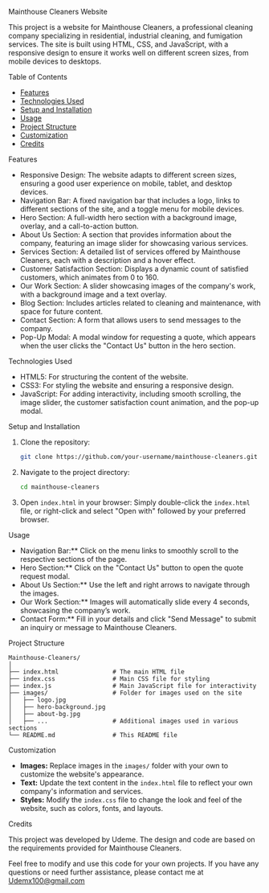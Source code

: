  Mainthouse Cleaners Website

This project is a website for Mainthouse Cleaners, a professional cleaning company specializing in residential, industrial cleaning, and fumigation services. The site is built using HTML, CSS, and JavaScript, with a responsive design to ensure it works well on different screen sizes, from mobile devices to desktops.

 Table of Contents

- [Features](#features)
- [Technologies Used](#technologies-used)
- [Setup and Installation](#setup-and-installation)
- [Usage](#usage)
- [Project Structure](#project-structure)
- [Customization](#customization)
- [Credits](#credits)

 Features

- Responsive Design: The website adapts to different screen sizes, ensuring a good user experience on mobile, tablet, and desktop devices.
- Navigation Bar: A fixed navigation bar that includes a logo, links to different sections of the site, and a toggle menu for mobile devices.
- Hero Section: A full-width hero section with a background image, overlay, and a call-to-action button.
- About Us Section: A section that provides information about the company, featuring an image slider for showcasing various services.
- Services Section: A detailed list of services offered by Mainthouse Cleaners, each with a description and a hover effect.
- Customer Satisfaction Section: Displays a dynamic count of satisfied customers, which animates from 0 to 160.
- Our Work Section: A slider showcasing images of the company's work, with a background image and a text overlay.
- Blog Section: Includes articles related to cleaning and maintenance, with space for future content.
- Contact Section: A form that allows users to send messages to the company.
- Pop-Up Modal: A modal window for requesting a quote, which appears when the user clicks the "Contact Us" button in the hero section.

 Technologies Used

- HTML5: For structuring the content of the website.
- CSS3: For styling the website and ensuring a responsive design.
- JavaScript: For adding interactivity, including smooth scrolling, the image slider, the customer satisfaction count animation, and the pop-up modal.

 Setup and Installation

1. Clone the repository:
   ```bash
   git clone https://github.com/your-username/mainthouse-cleaners.git
   ```
   
2. Navigate to the project directory:
   ```bash
   cd mainthouse-cleaners
   ```
   
3. Open `index.html` in your browser:
   Simply double-click the `index.html` file, or right-click and select "Open with" followed by your preferred browser.

 Usage

- Navigation Bar:** Click on the menu links to smoothly scroll to the respective sections of the page.
- Hero Section:** Click on the "Contact Us" button to open the quote request modal.
- About Us Section:** Use the left and right arrows to navigate through the images.
- Our Work Section:** Images will automatically slide every 4 seconds, showcasing the company’s work.
- Contact Form:** Fill in your details and click "Send Message" to submit an inquiry or message to Mainthouse Cleaners.

 Project Structure

```plaintext
Mainthouse-Cleaners/
│
├── index.html               # The main HTML file
├── index.css                # Main CSS file for styling
├── index.js                 # Main JavaScript file for interactivity
├── images/                  # Folder for images used on the site
│   ├── logo.jpg
│   ├── hero-background.jpg
│   ├── about-bg.jpg
│   ├── ...                  # Additional images used in various sections
└── README.md                # This README file
```

Customization

- **Images:** Replace images in the `images/` folder with your own to customize the website's appearance.
- **Text:** Update the text content in the `index.html` file to reflect your own company's information and services.
- **Styles:** Modify the `index.css` file to change the look and feel of the website, such as colors, fonts, and layouts.

 Credits

This project was developed by Udeme. The design and code are based on the requirements provided for Mainthouse Cleaners. 

Feel free to modify and use this code for your own projects. If you have any questions or need further assistance, please contact me at Udemx100@gmail.com
